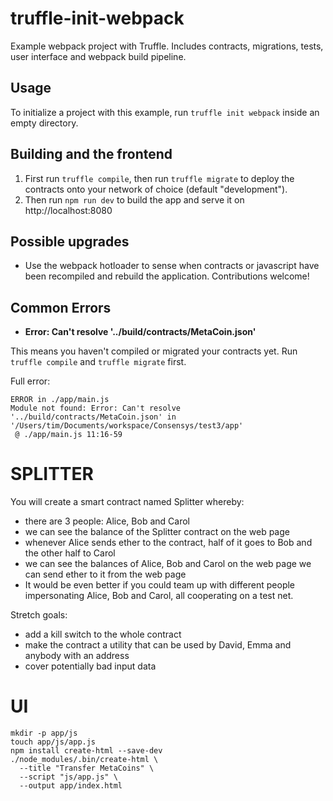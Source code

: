 # truffle-init-webpack
Example webpack project with Truffle. Includes contracts, migrations, tests, user interface and webpack build pipeline.

## Usage

To initialize a project with this example, run `truffle init webpack` inside an empty directory.

## Building and the frontend

1. First run `truffle compile`, then run `truffle migrate` to deploy the contracts onto your network of choice (default "development").
1. Then run `npm run dev` to build the app and serve it on http://localhost:8080

## Possible upgrades

* Use the webpack hotloader to sense when contracts or javascript have been recompiled and rebuild the application. Contributions welcome!

## Common Errors

* **Error: Can't resolve '../build/contracts/MetaCoin.json'**

This means you haven't compiled or migrated your contracts yet. Run `truffle compile` and `truffle migrate` first.

Full error:

```
ERROR in ./app/main.js
Module not found: Error: Can't resolve '../build/contracts/MetaCoin.json' in '/Users/tim/Documents/workspace/Consensys/test3/app'
 @ ./app/main.js 11:16-59
```


# SPLITTER

You will create a smart contract named Splitter whereby:

- there are 3 people: Alice, Bob and Carol
- we can see the balance of the Splitter contract on the web page
- whenever Alice sends ether to the contract, half of it goes to Bob and the other half to Carol
- we can see the balances of Alice, Bob and Carol on the web page
we can send ether to it from the web page
- It would be even better if you could team up with different people impersonating Alice, Bob and Carol, all cooperating on a test net.

Stretch goals:

- add a kill switch to the whole contract
- make the contract a utility that can be used by David, Emma and anybody with an address
- cover potentially bad input data


# UI
```
mkdir -p app/js
touch app/js/app.js
npm install create-html --save-dev
./node_modules/.bin/create-html \
  --title "Transfer MetaCoins" \
  --script "js/app.js" \
  --output app/index.html

```
